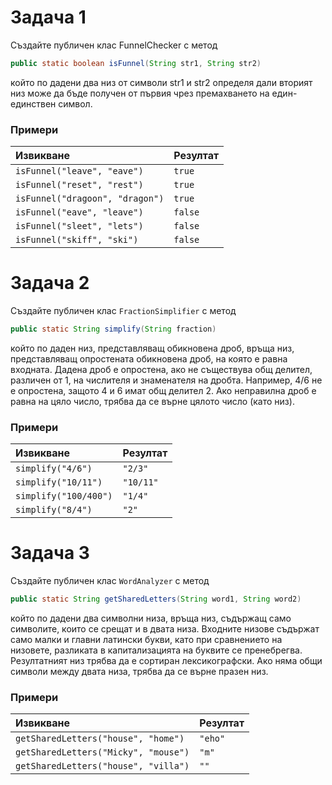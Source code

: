 # Задача 1

Създайте публичен клас FunnelChecker с метод

```java
public static boolean isFunnel(String str1, String str2)
```

който по дадени два низ от символи str1 и str2 определя дали вторият низ може да бъде получен от първия чрез премахването на един-единствен символ.

### Примери

| Извикване                       | Резултат   |
|:------------------------------- |:---------- |
| `isFunnel("leave", "eave")`     | `true`     |
| `isFunnel("reset", "rest")`     | `true`     |
| `isFunnel("dragoon", "dragon")` | `true`     |
| `isFunnel("eave", "leave")`     | `false`    |
| `isFunnel("sleet", "lets")`     | `false`    |
| `isFunnel("skiff", "ski")`      | `false`    |

# Задача 2

Създайте публичен клас `FractionSimplifier` с метод

```java
public static String simplify(String fraction)
```

който по даден низ, представляващ обикновена дроб, връща низ, представляващ опростената обикновена дроб, на която е равна входната. Дадена дроб е опростена, ако не съществува общ делител, различен от 1, на числителя и знаменателя на дробта. Например, 4/6 не е опростена, защото 4 и 6 имат общ делител 2. Ако неправилна дроб е равна на цяло число, трябва да се върне цялото число (като низ).

### Примери

| Извикване             | Резултат  |
|:--------------------- |:--------- |
| `simplify("4/6")`     | `"2/3"`   |
| `simplify("10/11")`   | `"10/11"` |
| `simplify("100/400")` | `"1/4"`   |
| `simplify("8/4")`     | `"2"`     |

# Задача 3

Създайте публичен клас `WordAnalyzer` с метод

```java
public static String getSharedLetters(String word1, String word2)
```

който по дадени два символни низа, връща низ, съдържащ само символите, които се срещат и в двата низа. Входните низове съдържат само малки и главни латински букви, като при сравнението на низовете, разликата в капитализацията на буквите се пренебрегва. Резултатният низ трябва да е сортиран лексикографски. Ако няма общи символи между двата низа, трябва да се върне празен низ.

### Примери

| Извикване                            | Резултат |
|:------------------------------------ |:-------- |
| `getSharedLetters("house", "home")`  | `"eho"`  |
| `getSharedLetters("Micky", "mouse")` | `"m"`    |
| `getSharedLetters("house", "villa")` | `""`     |
